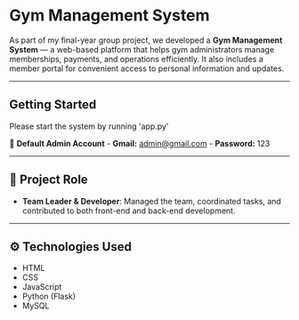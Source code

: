 # Gym Management System

As part of my final-year group project, we developed a **Gym Management System** — a web-based platform that helps gym administrators manage memberships, payments, and operations efficiently. It also includes a member portal for convenient access to personal information and updates.

---

## Getting Started

Please start the system by running 'app.py'

🔑 **Default Admin Account** - **Gmail:** admin@gmail.com - **Password:** 123

---

## 👥 Project Role

- **Team Leader & Developer**: Managed the team, coordinated tasks, and contributed to both front-end and back-end development.

---

## ⚙️ Technologies Used

- HTML  
- CSS  
- JavaScript  
- Python (Flask)  
- MySQL

